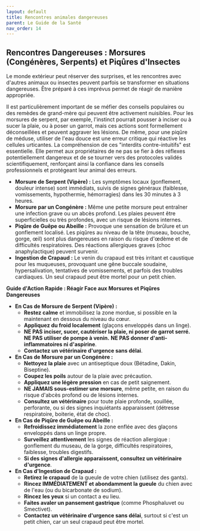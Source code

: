 ```yaml
---
layout: default
title: Rencontres animales dangereuses
parent: Le Guide de la Santé
nav_order: 14
---
```


## **Rencontres Dangereuses : Morsures (Congénères, Serpents) et Piqûres d'Insectes**

Le monde extérieur peut réserver des surprises, et les rencontres avec d'autres animaux ou insectes peuvent parfois se transformer en situations dangereuses. Être préparé à ces imprévus permet de réagir de manière appropriée.

Il est particulièrement important de se méfier des conseils populaires ou des remèdes de grand-mère qui peuvent être activement nuisibles. Pour les morsures de serpent, par exemple, l'instinct pourrait pousser à inciser ou à sucer la plaie, ou à poser un garrot, mais ces actions sont formellement déconseillées et peuvent aggraver les lésions. De même, pour une piqûre de méduse, utiliser de l'eau douce est une erreur critique qui réactive les cellules urticantes. La compréhension de ces "interdits contre-intuitifs" est essentielle. Elle permet aux propriétaires de ne pas se fier à des réflexes potentiellement dangereux et de se tourner vers des protocoles validés scientifiquement, renforçant ainsi la confiance dans les conseils professionnels et protégeant leur animal des erreurs.

*   **Morsure de Serpent (Vipère) :** Les symptômes locaux (gonflement, douleur intense) sont immédiats, suivis de signes généraux (faiblesse, vomissements, hypothermie, hémorragies) dans les 30 minutes à 3 heures.
*   **Morsure par un Congénère :** Même une petite morsure peut entraîner une infection grave ou un abcès profond. Les plaies peuvent être superficielles ou très profondes, avec un risque de lésions internes.
*   **Piqûre de Guêpe ou Abeille :** Provoque une sensation de brûlure et un gonflement localisé. Les piqûres au niveau de la tête (museau, bouche, gorge, œil) sont plus dangereuses en raison du risque d'œdème et de difficultés respiratoires. Des réactions allergiques graves (choc anaphylactique) peuvent survenir.
*   **Ingestion de Crapaud :** Le venin du crapaud est très irritant et caustique pour les muqueuses, provoquant une gêne buccale soudaine, hypersalivation, tentatives de vomissements, et parfois des troubles cardiaques. Un seul crapaud peut être mortel pour un petit chien.

**Guide d'Action Rapide : Réagir Face aux Morsures et Piqûres Dangereuses**

*   **En Cas de Morsure de Serpent (Vipère) :**
    *   **Restez calme** et immobilisez la zone mordue, si possible en la maintenant en dessous du niveau du cœur.
    *   **Appliquez du froid localement** (glaçons enveloppés dans un linge).
    *   **NE PAS inciser, sucer, cautériser la plaie, ni poser de garrot serré.** **NE PAS utiliser de pompe à venin.** **NE PAS donner d'anti-inflammatoires ni d'aspirine**.
    *   **Contactez un vétérinaire d'urgence sans délai**.
*   **En Cas de Morsure par un Congénère :**
    *   **Nettoyez la plaie** avec un antiseptique doux (Bétadine, Dakin, Biseptine).
    *   **Coupez les poils** autour de la plaie avec précaution.
    *   **Appliquez une légère pression** en cas de petit saignement.
    *   **NE JAMAIS sous-estimer une morsure**, même petite, en raison du risque d'abcès profond ou de lésions internes.
    *   **Consultez un vétérinaire** pour toute plaie profonde, souillée, perforante, ou si des signes inquiétants apparaissent (détresse respiratoire, boiterie, état de choc).
*   **En Cas de Piqûre de Guêpe ou Abeille :**
    *   **Refroidissez immédiatement** la zone enflée avec des glaçons enveloppés dans un linge propre.
    *   **Surveillez attentivement** les signes de réaction allergique : gonflement du museau, de la gorge, difficultés respiratoires, faiblesse, troubles digestifs.
    *   **Si des signes d'allergie apparaissent, consultez un vétérinaire d'urgence**.
*   **En Cas d'Ingestion de Crapaud :**
    *   **Retirez le crapaud** de la gueule de votre chien (utilisez des gants).
    *   **Rincez IMMÉDIATEMENT et abondamment la gueule** du chien avec de l'eau (ou du bicarbonate de sodium).
    *   **Rincez les yeux** si un contact a eu lieu.
    *   **Faites avaler un pansement gastrique** (comme Phosphaluvet ou Smectivet).
    *   **Contactez un vétérinaire d'urgence sans délai**, surtout si c'est un petit chien, car un seul crapaud peut être mortel. 